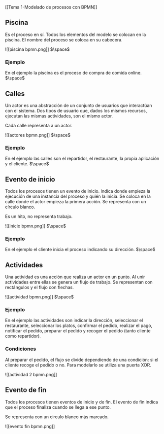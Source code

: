 [[Tema 1-Modelado de procesos con BPMN]]

## Piscina
Es el proceso en sí. Todos los elementos del modelo se colocan en la piscina. El nombre del proceso se coloca en su cabecera.

![[piscina bpmn.png]]
$\space$
### Ejemplo
En el ejemplo la piscina es el proceso de compra de comida online.
$\space$
## Calles 
Un actor es una abstracción de un conjunto de usuarios que interactúan con el sistema. Dos tipos de usuario que, dados los mismos recursos, ejecutan las mismas actividades, son el mismo actor.

Cada calle representa a un actor. 

![[actores bpmn.png]]
$\space$
### Ejemplo
En el ejemplo las calles son el repartidor, el restaurante, la propia aplicación y el cliente.
$\space$
## Evento de inicio
Todos los procesos tienen un evento de inicio. Indica donde empieza la ejecución de una instancia del proceso y quién la inicia. Se coloca en la calle donde el actor empieza la primera acción. Se representa con un círculo blanco.

Es un hito, no representa trabajo. 

![[inicio bpmn.png]]
$\space$
### Ejemplo
En el ejemplo el cliente inicia el proceso indicando su dirección.
$\space$
## Actividades
Una actividad es una acción que realiza un actor en un punto. Al unir actividades entre ellas se genera un flujo de trabajo. Se representan con rectángulos y el flujo con flechas.

![[actividad bpmn.png]]
$\space$
### Ejemplo
En el ejemplo las actividades son indicar la dirección, seleccionar el restaurante, seleccionar los platos, confirmar el pedido, realizar el pago, notificar el pedido, preparar el pedido y recoger el pedido (tanto cliente como repartidor).


### Condiciones
Al preparar el pedido, el flujo se divide dependiendo de una condición: si el cliente recoge el pedido o no. Para modelarlo se utiliza una puerta XOR.

![[actividad 2 bpmn.png]]

## Evento de fin
Todos los procesos tienen eventos de inicio y de fin. El evento de fin indica que el proceso finaliza cuando se llega a ese punto.

Se representa con un circulo blanco más marcado.

![[evento fin bpmn.png]]

